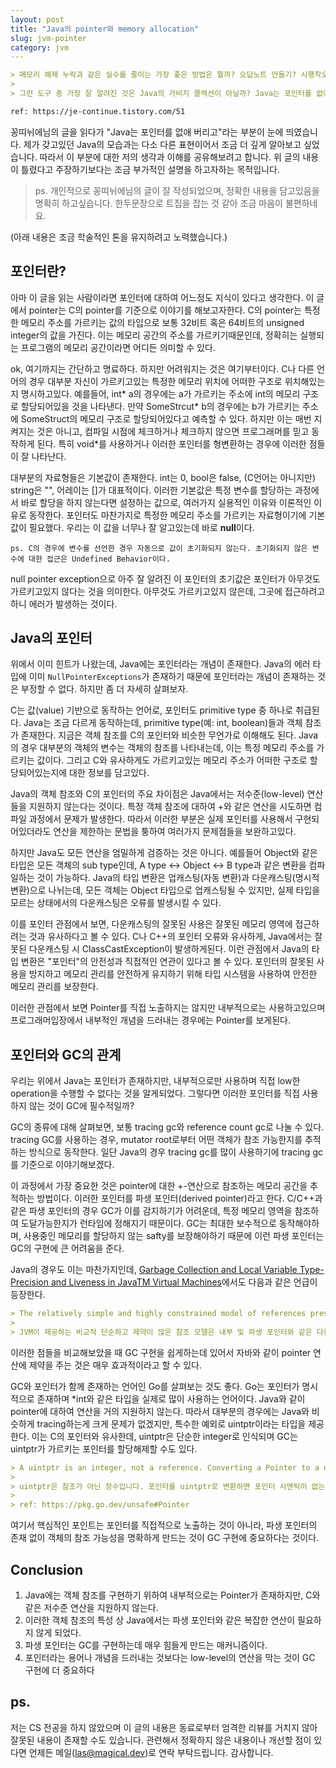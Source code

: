 ```yaml
---
layout: post
title: "Java의 pointer와 memory allocation"
slug: jvm-pointer
category: jvm
---
```


```md
> 메모리 해제 누락과 같은 실수를 줄이는 가장 좋은 방법은 뭘까? 오답노트 만들기? 시행착오 거치기? 각자 생각이 다르겠지만, 내 생각은 처음부터 실수할 일이 없는 도구나 환경을 만드는 것이다. 개인의 의지나 역량에 의존하는 것만으로는 실수를 줄이기 어렵다.
>
> 그런 도구 중 가장 잘 알려진 것은 Java의 가비지 콜렉션이 아닐까? Java는 포인터를 없애 버리고, 개발자가 메모리 해제를 신경쓰지 않아도 되게 했다. 그 결과 모든 개체를 힙에 생성/해제하는 비용은 있을지언정, 메모리 누수 같은 짜치는(..) 실수로 다른 기능들을 개발하고 개선할 시간이 낭비될 가능성을 줄였다.

ref: https://je-continue.tistory.com/51
```

꽁띠뉘에님의 글을 읽다가 "Java는 포인터를 없애 버리고"라는 부분이 눈에 띄였습니다. 제가 갖고있던 Java의 모습과는 다소 다른 표현이어서 조금 더 깊게 알아보고 싶었습니다. 따라서 이 부분에 대한 저의 생각과 이해를 공유해보려고 합니다. 위 글의 내용이 틀렸다고 주장하기보다는 조금 부가적인 설명을 하고자하는 목적입니다.

> ps. 개인적으로 꽁띠뉘에님의 글이 잘 작성되었으며, 정확한 내용을 담고있음을 명확히 하고싶습니다. 한두문장으로 트집을 잡는 것 같아 조금 마음이 불편하네요.

(아래 내용은 조금 학술적인 톤을 유지하려고 노력했습니다.)

## 포인터란?

아마 이 글을 읽는 사람이라면 포인터에 대하여 어느정도 지식이 있다고 생각한다. 이 글에서 pointer는 C의 pointer를 기준으로 이야기를 해보고자한다. C의 pointer는 특정한 메모리 주소를 가르키는 값의 타입으로 보통 32비트 혹은 64비트의 unsigned integer의 값을 가진다. 이는 메모리 공간의 주소를 가르키기때문인데, 정확히는 실행되는 프로그램의 메모리 공간이라면 어디든 의미할 수 있다.

ok, 여기까지는 간단하고 명료하다. 하지만 어려워지는 것은 여기부터이다. C나 다른 언어의 경우 대부분 자신이 가르키고있는 특정한 메모리 위치에 어떠한 구조로 위치해있는지 명시하고있다. 예를들어, int* a의 경우에는 a가 가르키는 주소에 int의 메모리 구조로 할당되어있을 것을 나타낸다. 만약 SomeStrcut* b의 경우에는 b가 가르키는 주소에 SomeStruct의 메모리 구조로 할당되어있다고 예측할 수 있다. 하지만 이는 매번 지켜지는 것은 아니고, 컴파일 시점에 체크하거나 체크하지 않으면 프로그래머를 믿고 동작하게 된다. 특히 void*를 사용하거나 이러한 포인터를 형변환하는 경우에 이러한 점들이 잘 나타난다.

대부분의 자료형들은 기본값이 존재한다. int는 0, bool은 false, (C언어는 아니지만) string은 "", 어레이는 []가 대표적이다. 이러한 기본값은 특정 변수를 할당하는 과정에서 바로 할당을 하지 않는다면 설정하는 값으로, 여러가지 실용적인 이유와 이론적인 이유로 동작한다. 포인터도 마찬가지로 특정한 메모리 주소를 가르키는 자료형이기에 기본값이 필요했다. 우리는 이 값을 너무나 잘 알고있는데 바로 **null**이다.

```
ps. C의 경우에 변수를 선언한 경우 자동으로 값이 초기화되지 않는다. 초기화되지 않은 변수에 대한 접근은 Undefined Behavior이다.
```

null pointer exception으로 아주 잘 알려진 이 포인터의 초기값은 포인터가 아무것도 가르키고있지 않다는 것을 의미한다. 아무것도 가르키고있지 않은데, 그곳에 접근하려고하니 에러가 발생하는 것이다.

## Java의 포인터

위에서 이미 힌트가 나왔는데, Java에는 포인터라는 개념이 존재한다. Java의 에러 타입에 이미 `NullPointerExceptions`가 존재하기 때문에 포인터라는 개념이 존재하는 것은 부정할 수 없다. 하지만 좀 더 자세히 살펴보자.

C는 값(value) 기반으로 동작하는 언어로, 포인터도 primitive type 중 하나로 취급된다. Java는 조금 다르게 동작하는데, primitive type(예: int, boolean)들과 객체 참조가 존재한다. 지금은 객체 참조를 C의 포인터와 비슷한 무언가로 이해해도 된다. Java의 경우 대부분의 객체의 변수는 객체의 참조를 나타내는데, 이는 특정 메모리 주소를 가르키는 값이다. 그리고 C와 유사하게도 가르키고있는 메모리 주소가 어떠한 구조로 할당되어있는지에 대한 정보를 담고있다.

Java의 객체 참조와 C의 포인터의 주요 차이점은 Java에서는 저수준(low-level) 연산들을 지원하지 않는다는 것이다. 특정 객체 참조에 대하여 +와 같은 연산을 시도하면 컴파일 과정에서 문제가 발생한다. 따라서 이러한 부분은 실제 포인터를 사용해서 구현되어있더라도 연산을 제한하는 문법을 퉁하여 여러가지 문제점들을 보완하고있다.

하지만 Java도 모든 연산을 엄밀하게 검증하는 것은 아니다. 예를들어 Object와 같은 타입은 모든 객체의 sub type인데, A type <-> Object <-> B type과 같은 변환을 컴파일하는 것이 가능하다. Java의 타입 변환은 업캐스팅(자동 변환)과 다운캐스팅(명시적 변환)으로 나뉘는데, 모든 객체는 Object 타입으로 업캐스팅될 수 있지만, 실제 타입을 모르는 상태에서의 다운캐스팅은 오류를 발생시킬 수 있다.

이를 포인터 관점에서 보면, 다운캐스팅의 잘못된 사용은 잘못된 메모리 영역에 접근하려는 것과 유사하다고 볼 수 있다. C나 C++의 포인터 오류와 유사하게, Java에서는 잘못된 다운캐스팅 시 ClassCastException이 발생하게된다. 이런 관점에서 Java의 타입 변환은 "포인터"의 안전성과 직접적인 연관이 있다고 볼 수 있다. 포인터의 잘못된 사용을 방지하고 메모리 관리를 안전하게 유지하기 위해 타입 시스템을 사용하여 안전한 메모리 관리를 보장한다.

이러한 관점에서 보면 Pointer를 직접 노출하지는 않지만 내부적으로는 사용하고있으며 프로그래머입장에서 내부적인 개념을 드러내는 경우에는 Pointer를 보게된다.

## 포인터와 GC의 관계

우리는 위에서 Java는 포인터가 존재하지만, 내부적으로만 사용하며 직접 low한 operation을 수행할 수 없다는 것을 알게되었다. 그렇다면 이러한 포인터를 직접 사용하지 않는 것이 GC에 필수적일까?

GC의 종류에 대해 살펴보면, 보통 tracing gc와 reference count gc로 나눌 수 있다. tracing GC를 사용하는 경우, mutator root로부터 어떤 객체가 참조 가능한지를 추적하는 방식으로 동작한다. 일단 Java의 경우 tracing gc를 많이 사용하기에 tracing gc를 기준으로 이야기해보겠다.

이 과정에서 가장 중요한 것은 pointer에 대한 +-연산으로 참조하는 메모리 공간을 추적하는 방법이다. 이러한 포인터를 파생 포인터(derived pointer)라고 한다. C/C++과 같은 파생 포인터의 경우 GC가 이를 감지하기가 어려운데, 특정 메모리 영역을 참조하여 도달가능한지가 런타임에 정해지기 때문이다. GC는 최대한 보수적으로 동작해야하며, 사용중인 메모리를 할당하지 않는 safty를 보장해야하기 때문에 이런 파생 포인터는 GC의 구현에 큰 어려움을 준다.

Java의 경우도 이는 마찬가지인데, [Garbage Collection and Local Variable Type-Precision and Liveness in JavaTM Virtual Machines](https://dl.acm.org/doi/pdf/10.1145/277650.277738)에서도 다음과 같은 언급이 등장한다.

```md
> The relatively simple and highly constrained model of references presented by the JVM avoids the optimization-induced problems these other works address, such as interior and derived pointers.
>
> JVM이 제공하는 비교적 단순하고 제약이 많은 참조 모델은 내부 및 파생 포인터와 같은 다른 연구들에서 다루는 최적화 관련 문제를 피할 수 있습니다.
```

이러한 점들을 비교해보았을 때 GC 구현을 쉽게하는데 있어서 자바와 같이 pointer 연산에 제약을 주는 것은 매우 효과적이라고 할 수 있다.

GC와 포인터가 함께 존재하는 언어인 Go를 살펴보는 것도 좋다. Go는 포인터가 명시적으로 존재하며 *int와 같은 타입을 실제로 많이 사용하는 언어이다. Java와 같이 pointer에 대하여 연산을 거의 지원하지 않는다. 따라서 대부분의 경우에는 Java와 비슷하게 tracing하는게 크게 문제가 없겠지만, 특수한 예외로 uintptr이라는 타입을 제공한다. 이는 C의 포인터와 유사한데, uintptr은 단순한 integer로 인식되며 GC는 uintptr가 가르키는 포인터를 할당해제할 수도 있다.

```md
> A uintptr is an integer, not a reference. Converting a Pointer to a uintptr creates an integer value with no pointer semantics. Even if a uintptr holds the address of some object, the garbage collector will not update that uintptr's value if the object moves, nor will that uintptr keep the object from being reclaimed.
>
> uintptr은 참조가 아닌 정수입니다. 포인터를 uintptr로 변환하면 포인터 시맨틱이 없는 정수 값이 생성됩니다. 가비지 컬렉터가 어떤 객체의 주소를 보유하고 있더라도 객체가 이동하면 가비지 컬렉터는 해당 객체의 값을 업데이트하지 않으며, 해당 객체가 회수되지 않도록 유지하지도 않습니다.
>
> ref: https://pkg.go.dev/unsafe#Pointer
```

여기서 핵심적인 포인트는 포인터를 직접적으로 노출하는 것이 아니라, 파생 포인터의 존재 없이 객체의 참조 가능성을 명확하게 만드는 것이 GC 구현에 중요하다는 것이다.

## Conclusion

1. Java에는 객체 참조를 구현하기 위하여 내부적으로는 Pointer가 존재하지만, C와 같은 저수준 연산을 지원하지 않는다.
2. 이러한 객체 참조의 특성 상 Java에서는 파생 포인터와 같은 복잡한 연산이 필요하지 않게 되었다.
3. 파생 포인터는 GC를 구현하는데 매우 힘들게 만드는 매커니즘이다.
4. 포인터라는 용어나 개념을 드러내는 것보다는 low-level의 연산을 막는 것이 GC 구현에 더 중요하다

## ps.

저는 CS 전공을 하지 않았으며 이 글의 내용은 동료로부터 엄격한 리뷰를 거치지 않아 잘못된 내용이 존재할 수도 있습니다. 관련해서 정확하지 않은 내용이나 개선할 점이 있다면 언제든 메일(las@magical.dev)로 연락 부탁드립니다. 감사합니다.
